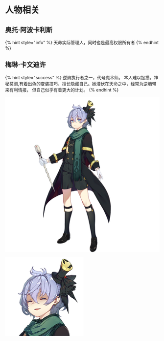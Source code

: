 # 人物相关

## 奥托·阿波卡利斯 <a id="otto"></a>

{% hint style="info" %}
天命实际管理人，同时也是最高权限所有者
{% endhint %}

## 梅琳·卡文迪许

{% hint style="success" %}
逆熵执行者之一，代号魔术师。 本人难以捉摸，神秘莫测,有着出色的变装技巧，擅长隐藏自己。她潜伏在天命之中，经常为逆熵带来有利情报， 但自己似乎有着更大的计划。
{% endhint %}

![](../../.gitbook/assets/887.png)

![](../../.gitbook/assets/887_003.png)

